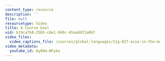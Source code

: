 ```yaml
---
content_type: resource
description: ''
file: null
resourcetype: Video
title: A Course Goal
uid: b19ca7b8-25b5-c0e1-9d0c-65aa6972a0b7
video_files:
  video_captions_file: /courses/global-languages/21g-027-asia-in-the-modern-world-images-representations-fall-2016/instructor-insights/a-course-goal/Ay80m-WFyko.vtt
video_metadata:
  youtube_id: Ay80m-WFyko
---
```

